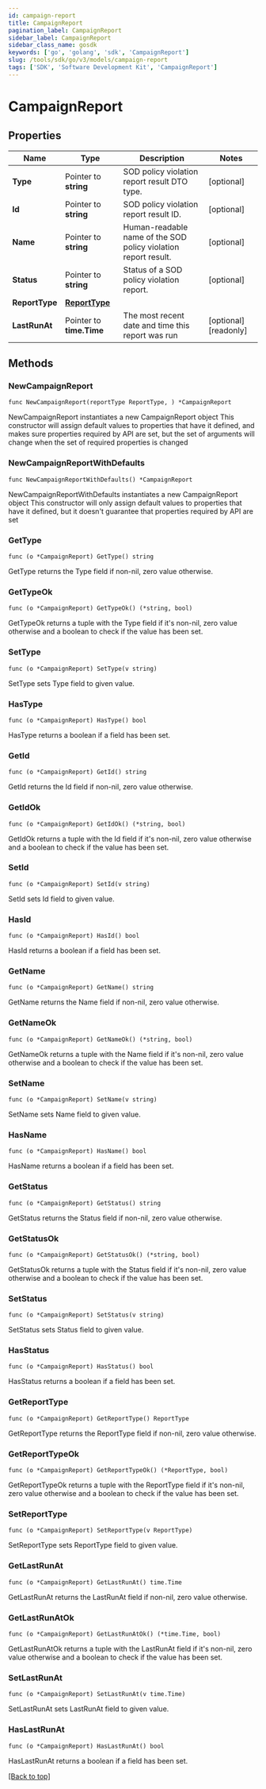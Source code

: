 ```yaml
---
id: campaign-report
title: CampaignReport
pagination_label: CampaignReport
sidebar_label: CampaignReport
sidebar_class_name: gosdk
keywords: ['go', 'golang', 'sdk', 'CampaignReport'] 
slug: /tools/sdk/go/v3/models/campaign-report
tags: ['SDK', 'Software Development Kit', 'CampaignReport']
---
```


# CampaignReport

## Properties

Name | Type | Description | Notes
------------ | ------------- | ------------- | -------------
**Type** |  Pointer to **string** | SOD policy violation report result DTO type. | [optional] 
**Id** |  Pointer to **string** | SOD policy violation report result ID. | [optional] 
**Name** |  Pointer to **string** | Human-readable name of the SOD policy violation report result. | [optional] 
**Status** |  Pointer to **string** | Status of a SOD policy violation report. | [optional] 
**ReportType** |  [**ReportType**](report-type) |  | 
**LastRunAt** |  Pointer to **time.Time** | The most recent date and time this report was run | [optional] [readonly] 

## Methods

### NewCampaignReport

`func NewCampaignReport(reportType ReportType, ) *CampaignReport`

NewCampaignReport instantiates a new CampaignReport object
This constructor will assign default values to properties that have it defined,
and makes sure properties required by API are set, but the set of arguments
will change when the set of required properties is changed

### NewCampaignReportWithDefaults

`func NewCampaignReportWithDefaults() *CampaignReport`

NewCampaignReportWithDefaults instantiates a new CampaignReport object
This constructor will only assign default values to properties that have it defined,
but it doesn't guarantee that properties required by API are set

### GetType

`func (o *CampaignReport) GetType() string`

GetType returns the Type field if non-nil, zero value otherwise.

### GetTypeOk

`func (o *CampaignReport) GetTypeOk() (*string, bool)`

GetTypeOk returns a tuple with the Type field if it's non-nil, zero value otherwise
and a boolean to check if the value has been set.

### SetType

`func (o *CampaignReport) SetType(v string)`

SetType sets Type field to given value.

### HasType

`func (o *CampaignReport) HasType() bool`

HasType returns a boolean if a field has been set.

### GetId

`func (o *CampaignReport) GetId() string`

GetId returns the Id field if non-nil, zero value otherwise.

### GetIdOk

`func (o *CampaignReport) GetIdOk() (*string, bool)`

GetIdOk returns a tuple with the Id field if it's non-nil, zero value otherwise
and a boolean to check if the value has been set.

### SetId

`func (o *CampaignReport) SetId(v string)`

SetId sets Id field to given value.

### HasId

`func (o *CampaignReport) HasId() bool`

HasId returns a boolean if a field has been set.

### GetName

`func (o *CampaignReport) GetName() string`

GetName returns the Name field if non-nil, zero value otherwise.

### GetNameOk

`func (o *CampaignReport) GetNameOk() (*string, bool)`

GetNameOk returns a tuple with the Name field if it's non-nil, zero value otherwise
and a boolean to check if the value has been set.

### SetName

`func (o *CampaignReport) SetName(v string)`

SetName sets Name field to given value.

### HasName

`func (o *CampaignReport) HasName() bool`

HasName returns a boolean if a field has been set.

### GetStatus

`func (o *CampaignReport) GetStatus() string`

GetStatus returns the Status field if non-nil, zero value otherwise.

### GetStatusOk

`func (o *CampaignReport) GetStatusOk() (*string, bool)`

GetStatusOk returns a tuple with the Status field if it's non-nil, zero value otherwise
and a boolean to check if the value has been set.

### SetStatus

`func (o *CampaignReport) SetStatus(v string)`

SetStatus sets Status field to given value.

### HasStatus

`func (o *CampaignReport) HasStatus() bool`

HasStatus returns a boolean if a field has been set.

### GetReportType

`func (o *CampaignReport) GetReportType() ReportType`

GetReportType returns the ReportType field if non-nil, zero value otherwise.

### GetReportTypeOk

`func (o *CampaignReport) GetReportTypeOk() (*ReportType, bool)`

GetReportTypeOk returns a tuple with the ReportType field if it's non-nil, zero value otherwise
and a boolean to check if the value has been set.

### SetReportType

`func (o *CampaignReport) SetReportType(v ReportType)`

SetReportType sets ReportType field to given value.


### GetLastRunAt

`func (o *CampaignReport) GetLastRunAt() time.Time`

GetLastRunAt returns the LastRunAt field if non-nil, zero value otherwise.

### GetLastRunAtOk

`func (o *CampaignReport) GetLastRunAtOk() (*time.Time, bool)`

GetLastRunAtOk returns a tuple with the LastRunAt field if it's non-nil, zero value otherwise
and a boolean to check if the value has been set.

### SetLastRunAt

`func (o *CampaignReport) SetLastRunAt(v time.Time)`

SetLastRunAt sets LastRunAt field to given value.

### HasLastRunAt

`func (o *CampaignReport) HasLastRunAt() bool`

HasLastRunAt returns a boolean if a field has been set.


[[Back to top]](#) 


